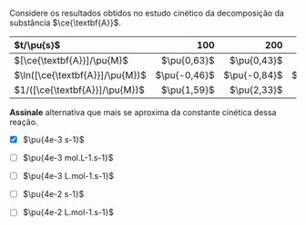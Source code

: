 Considere os resultados obtidos no estudo cinético da decomposição da substância $\ce{\textbf{A}}$.

| $t/\pu{s}$                 | $100$ | $200$ | $300$ | $400$ | $500$ | 
|:---------------------------|------:|------:|------:|------:|------:|
| $[\ce{\textbf{A}}]/\pu{M}$ | $\pu{0,63}$ | $\pu{0,43}$ | $\pu{0,30}$ | $\pu{0,21}$| $\pu{0,14}$ |
| $\ln([\ce{\textbf{A}}]/\pu{M})$ | $\pu{-0,46}$ | $\pu{-0,84}$ | $\pu{-1,20}$ | $\pu{-1,56}$| $\pu{-1,97}$ |
| $1/([\ce{\textbf{A}}]/\pu{M})$ | $\pu{1,59}$ | $\pu{2,33}$ | $\pu{3,33}$ | $\pu{4,76}$| $\pu{7,14}$ |

**Assinale** alternativa que mais se aproxima da constante cinética dessa reação.

- [x] $\pu{4e-3 s-1}$
- [ ] $\pu{4e-3 mol.L-1.s-1}$
- [ ] $\pu{4e-3 L.mol-1.s-1}$
- [ ] $\pu{4e-2 s-1}$
- [ ] $\pu{4e-2 L.mol-1.s-1}$

 